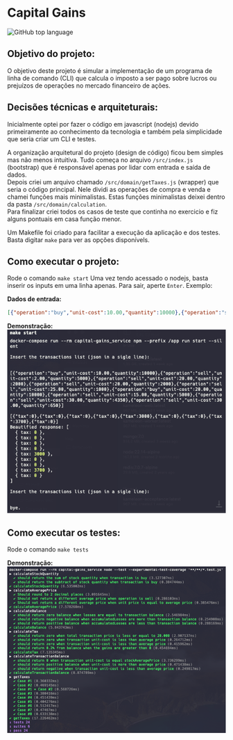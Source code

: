 # Capital Gains

![GitHub top language](https://img.shields.io/github/languages/top/pransteter/capital-gains)

## Objetivo do projeto:
O objetivo deste projeto é simular a implementação de um programa de linha de comando (CLI) que calcula o imposto a ser pago sobre lucros ou prejuízos de operações no mercado financeiro de ações.


## Decisões técnicas e arquiteturais:

Inicialmente optei por fazer o código em javascript (nodejs) devido primeiramente ao conhecimento da tecnologia e também pela simplicidade que seria criar um CLI e testes.<br>

A organização arquitetural do projeto (design de código) ficou bem simples mas não menos intuitiva. Tudo começa no arquivo `/src/index.js` (bootstrap) que é responsável apenas por lidar com entrada e saída de dados.<br>
Depois criei um arquivo chamado `/src/domain/getTaxes.js` (wrapper) que seria o código principal. Nele dividi as operações de compra e venda e chamei funções mais minimalistas.
Estas funções minimalistas deixei dentro da pasta `/src/domain/calculation`.<br>
Para finalizar criei todos os casos de teste que continha no exercicio e fiz alguns pontuais em casa função menor.<br>

Um Makefile foi criado para facilitar a execução da aplicação e dos testes. Basta digitar `make` para ver as opções disponívels.<br>

## Como executar o projeto:

Rode o comando `make start`
Uma vez tendo acessado o nodejs, basta inserir os inputs em uma linha apenas. Para sair, aperte `Enter`. Exemplo:

**Dados de entrada:**
```json
[{"operation":"buy","unit-cost":10.00,"quantity":10000},{"operation":"sell","unit-cost":2.00,"quantity":5000},{"operation":"sell","unit-cost":20.00,"quantity":2000},{"operation":"sell","unit-cost":20.00,"quantity":2000},{"operation":"sell","unit-cost":25.00,"quantity":1000},{"operation":"buy","unit-cost":20.00,"quantity":10000},{"operation":"sell","unit-cost":15.00,"quantity":5000},{"operation":"sell","unit-cost":30.00,"quantity":4350},{"operation":"sell","unit-cost":30.00,"quantity":650}]
```

**Demonstração:**<br>
![alt text](docs/images/running-app.png)

## Como executar os testes:

Rode o comando `make tests`

**Demonstração:**<br>
![alt text](docs/images/running-tests.png)
